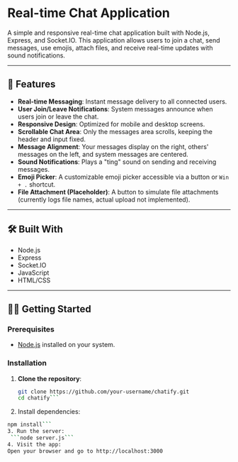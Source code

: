 # Real-time Chat Application

A simple and responsive real-time chat application built with Node.js, Express, and Socket.IO. This application allows users to join a chat, send messages, use emojis, attach files, and receive real-time updates with sound notifications.

---

## 🚀 Features

- **Real-time Messaging**: Instant message delivery to all connected users.
- **User Join/Leave Notifications**: System messages announce when users join or leave the chat.
- **Responsive Design**: Optimized for mobile and desktop screens.
- **Scrollable Chat Area**: Only the messages area scrolls, keeping the header and input fixed.
- **Message Alignment**: Your messages display on the right, others' messages on the left, and system messages are centered.
- **Sound Notifications**: Plays a "ting" sound on sending and receiving messages.
- **Emoji Picker**: A customizable emoji picker accessible via a button or `Win + .` shortcut.
- **File Attachment (Placeholder)**: A button to simulate file attachments (currently logs file names, actual upload not implemented).

---

## 🛠️ Built With

- Node.js
- Express
- Socket.IO
- JavaScript
- HTML/CSS

---

## 🧑‍💻 Getting Started

### Prerequisites

- [Node.js](https://nodejs.org/) installed on your system.

### Installation

1. **Clone the repository**:
   ```bash
   git clone https://github.com/your-username/chatify.git
   cd chatify```
2. Install dependencies:

```bash
npm install```
3. Run the server:
 ```node server.js```
4. Visit the app:
Open your browser and go to http://localhost:3000
